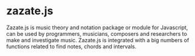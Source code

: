 zazate.js
=========

Zazate.js is music theory and notation package or module for Javascript, can be used by programmers, musicians, composers and researchers to make and investigate music. Zazate.js is integrated with a big numbers of functions related to find notes, chords and intervals.